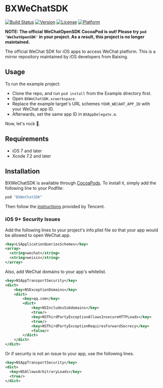 # BXWeChatSDK

[![Build Status](https://travis-ci.org/iException/BXWeChatSDK.svg?branch=master)](https://travis-ci.org/iException/BXWeChatSDK)
[![Version](https://img.shields.io/cocoapods/v/BXWeChatSDK.svg?style=flat)](http://cocoapods.org/pods/BXWeChatSDK)
[![License](https://img.shields.io/cocoapods/l/BXWeChatSDK.svg?style=flat)](http://cocoapods.org/pods/BXWeChatSDK)
[![Platform](https://img.shields.io/cocoapods/p/BXWeChatSDK.svg?style=flat)](http://cocoapods.org/pods/BXWeChatSDK)

**NOTE: The official WeChatOpenSDK CocoaPod is out! Please try `pod 'WeChatOpenSDK'` in your project. As a result, this project is no longer maintained.**

The official WeChat SDK for iOS apps to access WeChat platform. This is a mirror repository maintained by iOS developers from Baixing.


## Usage

To run the example project:

* Clone the repo, and run `pod install` from the Example directory first.
* Open `BXWeChatSDK.xcworkspace`.
* Replace the example target's URL schemes `YOUR_WECAHT_APP_ID` with your WeChat app ID.
* Afterwards, set the same app ID in `BXAppDelegate.m`.

Now, let's rock 🚀.


## Requirements

* iOS 7 and later
* Xcode 7.2 and later


## Installation

BXWeChatSDK is available through [CocoaPods](http://cocoapods.org). To install
it, simply add the following line to your Podfile:

``` ruby
pod "BXWeChatSDK"
```

Then follow the [instructions](https://open.weixin.qq.com/cgi-bin/showdocument?action=dir_list&t=resource/res_list&verify=1&id=1417694084&token=&lang=zh_CN)
provided by Tencent.

### iOS 9+ Security Issues

Add the following lines to your project's info.plist file so that your app would be allowed to open WeChat.app.

```xml
<key>LSApplicationQueriesSchemes</key>
<array>
  <string>wechat</string>
  <string>weixin</string>
</array>
```

Also, add WeChat domains to your app's whitelist.

```xml
<key>NSAppTransportSecurity</key>
<dict>
    <key>NSExceptionDomains</key>
    <dict>
        <key>qq.com</key>
        <dict>
            <key>NSIncludesSubdomains</key>
            <true/>
            <key>NSThirdPartyExceptionAllowsInsecureHTTPLoads</key>
            <true/>
            <key>NSThirdPartyExceptionRequiresForwardSecrecy</key>
            <false/>
        </dict>
    </dict>
</dict>
```

Or if security is not an issue to your app, use the following lines.

```xml
<key>NSAppTransportSecurity</key>
<dict>
  <key>NSAllowsArbitraryLoads</key>
  <true/>
</dict>
```
